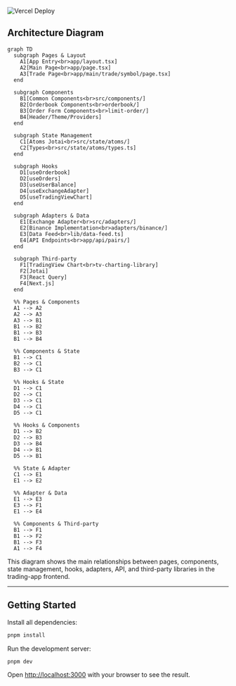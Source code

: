 ![Vercel Deploy](https://deploy-badge.vercel.app/vercel/trading-gammac)

## Architecture Diagram

```mermaid
graph TD
  subgraph Pages & Layout
    A1[App Entry<br>app/layout.tsx]
    A2[Main Page<br>app/page.tsx]
    A3[Trade Page<br>app/main/trade/symbol/page.tsx]
  end

  subgraph Components
    B1[Common Components<br>src/components/]
    B2[Orderbook Components<br>orderbook/]
    B3[Order Form Components<br>limit-order/]
    B4[Header/Theme/Providers]
  end

  subgraph State Management
    C1[Atoms Jotai<br>src/state/atoms/]
    C2[Types<br>src/state/atoms/types.ts]
  end

  subgraph Hooks
    D1[useOrderbook]
    D2[useOrders]
    D3[useUserBalance]
    D4[useExchangeAdapter]
    D5[useTradingViewChart]
  end

  subgraph Adapters & Data
    E1[Exchange Adapter<br>src/adapters/]
    E2[Binance Implementation<br>adapters/binance/]
    E3[Data Feed<br>lib/data-feed.ts]
    E4[API Endpoints<br>app/api/pairs/]
  end

  subgraph Third-party
    F1[TradingView Chart<br>tv-charting-library]
    F2[Jotai]
    F3[React Query]
    F4[Next.js]
  end

  %% Pages & Components
  A1 --> A2
  A2 --> A3
  A3 --> B1
  B1 --> B2
  B1 --> B3
  B1 --> B4

  %% Components & State
  B1 --> C1
  B2 --> C1
  B3 --> C1

  %% Hooks & State
  D1 --> C1
  D2 --> C1
  D3 --> C1
  D4 --> C1
  D5 --> C1

  %% Hooks & Components
  D1 --> B2
  D2 --> B3
  D3 --> B4
  D4 --> B1
  D5 --> B1

  %% State & Adapter
  C1 --> E1
  E1 --> E2

  %% Adapter & Data
  E1 --> E3
  E3 --> F1
  E1 --> E4

  %% Components & Third-party
  B1 --> F1
  B1 --> F2
  B1 --> F3
  A1 --> F4
```

This diagram shows the main relationships between pages, components, state management, hooks, adapters, API, and third-party libraries in the trading-app frontend.

---

## Getting Started

Install all dependencies:

```bash
pnpm install
```

Run the development server:

```bash
pnpm dev
```

Open [http://localhost:3000](http://localhost:3000) with your browser to see the result.


